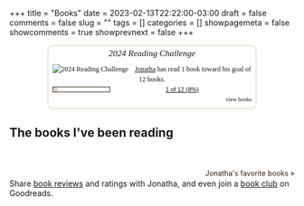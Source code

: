 +++ 
title = "Books"
date = 2023-02-13T22:22:00-03:00
draft = false 
comments = false 
slug = "" 
tags = []
categories = []
showpagemeta = false
showcomments = true
showprevnext = false
+++

<div align="center">

<div id="gr_challenge_11634" style="border: 2px solid #EBE8D5; border-radius:10px; padding: 0px 7px 0px 7px; max-width:70%; min-height: 110px">
      <div id="gr_challenge_progress_body_11634" style="font-size: 12px; font-family: georgia,serif;line-height: 18px">
        <h3 style="margin: 4px 0 10px; font-weight: normal; text-align: center">
          <a style="text-decoration: none; font-family:georgia,serif;font-style:italic; font-size: 1.1em" rel="nofollow" href="https://www.goodreads.com/challenges/11634-2024-reading-challenge">2024 Reading Challenge</a>
        </h3>
            <div class="challengePic">
              <a rel="nofollow" href="https://www.goodreads.com/challenges/11634-2024-reading-challenge"><img alt="2024 Reading Challenge" style="float:left; margin-right: 10px; border: 0 none" src="https://images.gr-assets.com/challenges/1701888414p2/11634.jpg" /></a>
            </div>
          <div>
            <a rel="nofollow" href="https://www.goodreads.com/user/show/38508253-jonatha">Jonatha</a> has
                 read 1 book toward
                 his goal of
                 12 books.
          </div>
          <div style="width: 100px; margin: 4px 5px 5px 0; float: left; border: 1px solid #382110; height: 8px; overflow: hidden; background-color: #FFF">
            <div style="width: 8%; background-color: #D7D2C4; float: left"><span style="visibility:hidden">hide</span></div>
          </div>
          <div style="font-family: arial, verdana, helvetica, sans-serif;font-size:90%">
            <a rel="nofollow" href="https://www.goodreads.com/user_challenges/47657810">1 of 12 (8%)</a>
          </div>
            <div style="text-align: right;">
              <a style="text-decoration: none; font-size: 10px;" rel="nofollow" href="https://www.goodreads.com/user_challenges/47657810">view books</a>
            </div>
      </div>
        <script src="https://www.goodreads.com/user_challenges/widget/38508253-jonatha?challenge_id=11634&v=2"></script>
    </div>
</div>


<div >
<style type="text/css" media="screen">
   .gr_grid_container {
   /* customize grid container div here. eg: width: 500px; */
   }
   .gr_grid_book_container {
   /* customize book cover container div here */
   float: left;
   width: 98px;
   height: 160px;
   padding: 0px 0px;
   overflow: hidden;
   }
</style>
<div id="gr_grid_widget_1676337582">
   <!-- Show static html as a placeholder in case js is not enabled - javascript include will override this if things work -->
   <h2>
      <a style="text-decoration: none;" rel="nofollow" href="https://www.goodreads.com/review/list/38508253-jonatha?shelf=read&utm_medium=api&utm_source=grid_widget">The books I've been reading</a>
   </h2>
   <div class="gr_grid_container">
      <br style="clear: both"/><br/><a class="gr_grid_branding" style="font-size: .9em; color: #382110; text-decoration: none; float: right; clear: both" rel="nofollow" href="https://www.goodreads.com/user/show/38508253-jonatha">Jonatha's favorite books »</a>
      <noscript><br/>Share <a rel="nofollow" href="/">book reviews</a> and ratings with Jonatha, and even join a <a rel="nofollow" href="/group">book club</a> on Goodreads.</noscript>
   </div>
   <script src="https://www.goodreads.com/review/grid_widget/38508253.The%20books%20I've%20been%20reading?cover_size=medium&hide_link=&hide_title=&num_books=200&order=d&shelf=read&sort=date_read&widget_id=1676337582" type="text/javascript" charset="utf-8"></script>
</div>

